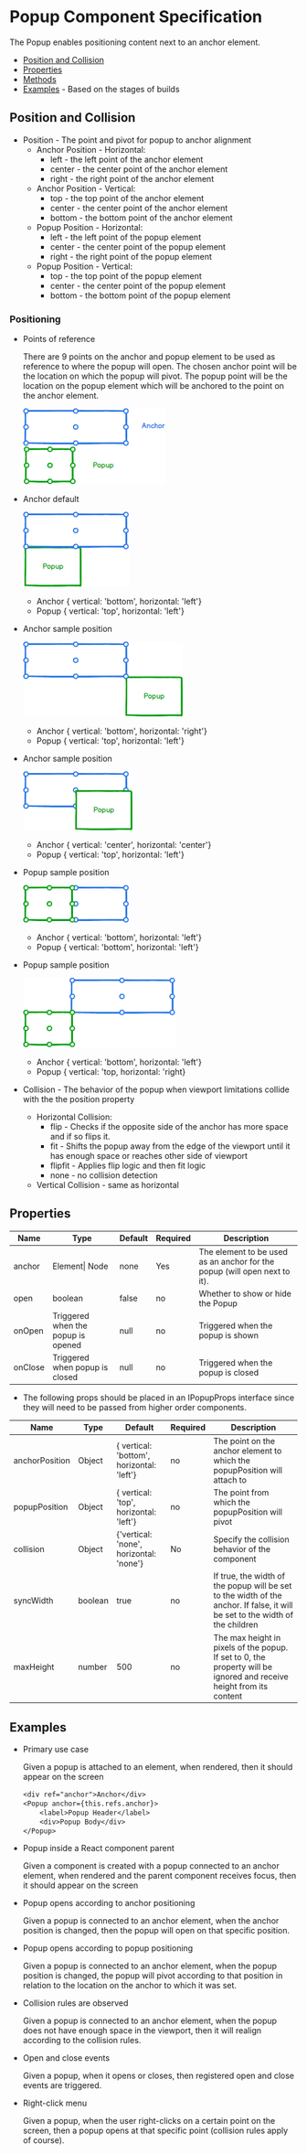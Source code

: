 # Popup Component Specification

The Popup enables positioning content next to an anchor element.

* [Position and Collision](#position-and-collision)
* [Properties](#properties)
* [Methods](#methods)
* [Examples](#examples) - Based on the stages of builds

## Position and Collision

* Position - The point and pivot for popup to anchor alignment
  * Anchor Position - Horizontal:
    * left - the left point of the anchor element
    * center - the center point of the anchor element
    * right - the right point of the anchor element
  * Anchor Position - Vertical:
    * top - the top point of the anchor element
    * center - the center point of the anchor element
    * bottom - the bottom point of the anchor element
  * Popup Position - Horizontal:
    * left - the left point of the popup element
    * center - the center point of the popup element
    * right - the right point of the popup element
  * Popup Position - Vertical:
    * top - the top point of the popup element
    * center - the center point of the popup element
    * bottom - the bottom point of the popup element

### Positioning

* Points of reference

    There are 9 points on the anchor and popup element to be used as reference to where the popup will open. The chosen anchor point will be the location on which the popup will pivot. The popup point will be the location on the popup element which will be anchored to the point on the anchor element.

    ![Image of anchor positioning](./assets/popup/points.png)

* Anchor default

    ![Image of anchor positioning](./assets/popup/defaultanchor.png)

  * Anchor { vertical: 'bottom', horizontal: 'left'}
  * Popup { vertical: 'top', horizontal: 'left'}

* Anchor sample position

    ![Image of anchor positioning](./assets/popup/anchorright.png)

  * Anchor { vertical: 'bottom', horizontal: 'right'}
  * Popup { vertical: 'top', horizontal: 'left'}

* Anchor sample position

    ![Image of anchor positioning](./assets/popup/anchorcenter.png)

  * Anchor { vertical: 'center', horizontal: 'center'}
  * Popup { vertical: 'top', horizontal: 'left'}

* Popup sample position

    ![Image of popup positioning](./assets/popup/popupbottom.png)

  * Anchor { vertical: 'bottom', horizontal: 'left'}
  * Popup { vertical: 'bottom', horizontal: 'left'}

* Popup sample position

    ![Image of popup positioning](./assets/popup/popupright.png)

  * Anchor { vertical: 'bottom', horizontal: 'left'}
  * Popup { vertical: 'top, horizontal: 'right}


* Collision - The behavior of the popup when viewport limitations collide with the the position property
  * Horizontal Collision:
    * flip - Checks if the opposite side of the anchor has more space and if so flips it.
    * fit - Shifts the popup away from the edge of the viewport until it has enough space or reaches other side of viewport
    * flipfit - Applies flip logic and then fit logic
    * none - no collision detection
  * Vertical Collision - same as horizontal

## Properties

| Name | Type | Default | Required | Description |
| -- | -- | -- | -- | -- |
| anchor | Element\| Node | none | Yes | The element to be used as an anchor for the popup (will open next to it). |
| open | boolean | false | no | Whether to show or hide the Popup |
| onOpen | Triggered when the popup is opened | null | no | Triggered when the popup is shown |
| onClose | Triggered when popup is closed | null | no | Triggered when the popup is closed |

* The following props should be placed in an IPopupProps interface since they will need to be passed from higher order components.

| Name | Type | Default | Required | Description |
| -- | -- | -- | -- | -- |
| anchorPosition | Object | { vertical: 'bottom', horizontal: 'left'} | no | The point on the anchor element to which the popupPosition will attach to |
| popupPosition | Object | { vertical: 'top', horizontal: 'left'} | no | The point from which the popupPosition will pivot |
| collision | Object| {'vertical: 'none', horizontal: 'none'} | No | Specify the collision behavior of the component |
| syncWidth	| boolean |	true | no | If true, the width of the popup will be set to the width of the anchor. If false, it will be set to the width of the children |
| maxHeight | number | 500 | no | The max height in pixels of the popup. If set to 0, the property will be ignored and receive height from its content |


## Examples

* Primary use case

  Given a popup is attached to an element, when rendered, then it should appear on the screen
    ```
    <div ref="anchor">Anchor</div>
    <Popup anchor={this.refs.anchor}>
        <label>Popup Header</label>
        <div>Popup Body</div>
    </Popup>
    ```

* Popup inside a React component parent

    Given a component is created with a popup connected to an anchor element, when rendered and the parent component receives focus, then it should appear on the screen

* Popup opens according to anchor positioning

    Given a popup is connected to an anchor element, when the anchor position is changed, then the popup will open on that specific position.

* Popup opens according to popup positioning

    Given a popup is connected to an anchor element, when the popup position is changed, the popup will pivot according to that position in relation to the location on the anchor to which it was set.

* Collision rules are observed

    Given a popup is connected to an anchor element, when the popup does not have enough space in the viewport, then it will realign according to the collision rules.

* Open and close events

    Given a popup, when it opens or closes, then registered open and close events are triggered.

* Right-click menu

    Given a popup, when the user right-clicks on a certain point on the screen, then a popup opens at that specific point (collision rules apply of course).
